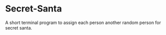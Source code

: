 # Secret-Santa
A short terminal program to assign each person another random person for secret santa. 
